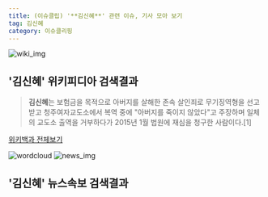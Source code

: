 ```yaml
---
title: (이슈클립) '**김신혜**' 관련 이슈, 기사 모아 보기
tag: 김신혜
category: 이슈클리핑
---
```

![wiki_img](https://user-images.githubusercontent.com/42597476/44503234-41136a80-a6d0-11e8-9071-6fc6418eafe4.png)
## **'**김신혜**'** 위키피디아 검색결과
>**김신혜**는 보험금을 목적으로 아버지를 살해한 존속 살인죄로 무기징역형을 선고받고 청주여자교도소에서 복역 중에 "아버지를 죽이지 않았다"고 주장하며 일체의 교도소 출역을 거부하다가 2015년 1월 법원에 재심을 청구한 사람이다.[1]

<a href="https://ko.wikipedia.org/wiki/김신혜" target="_blank">위키백과 전체보기</a>

![wordcloud](https://s3.ap-northeast-2.amazonaws.com/lyrics101-wordcloud/2018-10-03-1538547007.png)
![news_img](https://user-images.githubusercontent.com/42597476/44507050-1206f400-a6e4-11e8-8d98-7ffbfebb353f.png)
## **'**김신혜**'** 뉴스속보 검색결과

